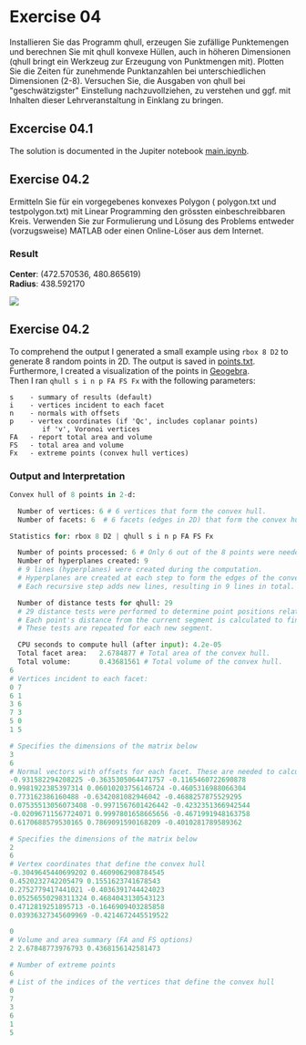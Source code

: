 # Exercise 04
Installieren Sie das Programm qhull, erzeugen Sie zufällige Punktemengen und berechnen Sie mit qhull konvexe Hüllen, auch in höheren Dimensionen (qhull bringt ein Werkzeug zur Erzeugung von Punktmengen mit). Plotten Sie die Zeiten für zunehmende Punktanzahlen bei unterschiedlichen Dimensionen (2-8). Versuchen Sie, die Ausgaben von qhull bei "geschwätzigster" Einstellung nachzuvollziehen, zu verstehen und ggf. mit Inhalten dieser Lehrveranstaltung in Einklang zu bringen.

## Excercise 04.1
The solution is documented in the Jupiter notebook [main.ipynb](main.ipynb).

## Exercise 04.2
Ermitteln Sie für ein vorgegebenes konvexes Polygon ( polygon.txt und testpolygon.txt) mit Linear Programming den grössten einbeschreibbaren Kreis. Verwenden Sie zur Formulierung und Lösung des Problems entweder (vorzugsweise) MATLAB oder einen Online-Löser aus dem Internet.

### Result
**Center**: (472.570536, 480.865619)  
**Radius**: 438.592170

![](result.png)


## Exercise 04.2
To comprehend the output I generated a small example using `rbox 8 D2` to generate 8 random points in 2D. The output is saved in [points.txt](points.txt). Furthermore, I created a visualization of the points in [Geogebra](https://www.geogebra.org/calculator/tsgypseu).  
Then I ran `qhull s i n p FA FS Fx` with the following parameters:
```
s    - summary of results (default)
i    - vertices incident to each facet
n    - normals with offsets
p    - vertex coordinates (if 'Qc', includes coplanar points)
        if 'v', Voronoi vertices
FA   - report total area and volume
FS   - total area and volume
Fx   - extreme points (convex hull vertices)
```

### Output and Interpretation
```python
Convex hull of 8 points in 2-d:

  Number of vertices: 6 # 6 vertices that form the convex hull.
  Number of facets: 6  # 6 facets (edges in 2D) that form the convex hull.

Statistics for: rbox 8 D2 | qhull s i n p FA FS Fx

  Number of points processed: 6 # Only 6 out of the 8 points were needed to form the convex hull.
  Number of hyperplanes created: 9
  # 9 lines (hyperplanes) were created during the computation.
  # Hyperplanes are created at each step to form the edges of the convex hull.
  # Each recursive step adds new lines, resulting in 9 lines in total.

  Number of distance tests for qhull: 29
  # 29 distance tests were performed to determine point positions relative to the lines.
  # Each point's distance from the current segment is calculated to find the farthest point.
  # These tests are repeated for each new segment.

  CPU seconds to compute hull (after input): 4.2e-05
  Total facet area:   2.6784877 # Total area of the convex hull.
  Total volume:       0.43681561 # Total volume of the convex hull.
6
# Vertices incident to each facet:
0 7
6 1
3 6
7 3
5 0
1 5

# Specifies the dimensions of the matrix below
3
6
# Normal vectors with offsets for each facet. These are needed to calculate the distance of a point to the facet
-0.931582294208225 -0.3635305064471757 -0.1165460722690878
0.9981922385397314 0.06010203756146724 -0.4605316988066304
0.773162386160488 -0.6342081082946042 -0.4688257875529295
0.07535513056073408 -0.9971567601426442 -0.4232351366942544
-0.02096711567724071 0.9997801658665656 -0.4671991948163758
0.6170688579530165 0.7869091590168209 -0.4010281789589362

# Specifies the dimensions of the matrix below
2
6
# Vertex coordinates that define the convex hull
-0.3049645440699202 0.4609062908784545
0.4520232742205479 0.1551623741678543
0.2752779417441021 -0.4036391744424023
0.05256550298311324 0.4684043130543123
0.4712819251895713 -0.1646909403285858
0.03936327345609969 -0.4214672445519522

0 
# Volume and area summary (FA and FS options)
2 2.67848773976793 0.4368156142581473

# Number of extreme points
6
# List of the indices of the vertices that define the convex hull
0
7
3
6
1
5
```
